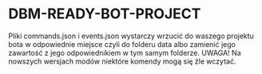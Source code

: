 # DBM-READY-BOT-PROJECT
Pliki commands.json i events.json wystarczy wrzucić do waszego projektu bota w odpowiednie miejsce czyli do folderu data albo zamienić jego zawartość z jego odpowiednikiem w tym samym folderze.
UWAGA! Na nowszych wersjach modów niektóre komendy mogą się źle wczytać.

